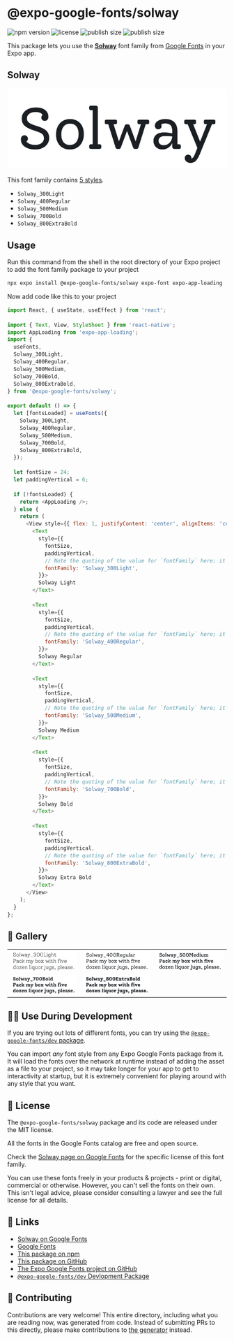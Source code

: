 # @expo-google-fonts/solway

![npm version](https://flat.badgen.net/npm/v/@expo-google-fonts/solway)
![license](https://flat.badgen.net/github/license/expo/google-fonts)
![publish size](https://flat.badgen.net/packagephobia/install/@expo-google-fonts/solway)
![publish size](https://flat.badgen.net/packagephobia/publish/@expo-google-fonts/solway)

This package lets you use the [**Solway**](https://fonts.google.com/specimen/Solway) font family from [Google Fonts](https://fonts.google.com/) in your Expo app.

## Solway

![Solway](./font-family.png)

This font family contains [5 styles](#-gallery).

- `Solway_300Light`
- `Solway_400Regular`
- `Solway_500Medium`
- `Solway_700Bold`
- `Solway_800ExtraBold`

## Usage

Run this command from the shell in the root directory of your Expo project to add the font family package to your project
```sh
npx expo install @expo-google-fonts/solway expo-font expo-app-loading
```

Now add code like this to your project
```js
import React, { useState, useEffect } from 'react';

import { Text, View, StyleSheet } from 'react-native';
import AppLoading from 'expo-app-loading';
import {
  useFonts,
  Solway_300Light,
  Solway_400Regular,
  Solway_500Medium,
  Solway_700Bold,
  Solway_800ExtraBold,
} from '@expo-google-fonts/solway';

export default () => {
  let [fontsLoaded] = useFonts({
    Solway_300Light,
    Solway_400Regular,
    Solway_500Medium,
    Solway_700Bold,
    Solway_800ExtraBold,
  });

  let fontSize = 24;
  let paddingVertical = 6;

  if (!fontsLoaded) {
    return <AppLoading />;
  } else {
    return (
      <View style={{ flex: 1, justifyContent: 'center', alignItems: 'center' }}>
        <Text
          style={{
            fontSize,
            paddingVertical,
            // Note the quoting of the value for `fontFamily` here; it expects a string!
            fontFamily: 'Solway_300Light',
          }}>
          Solway Light
        </Text>

        <Text
          style={{
            fontSize,
            paddingVertical,
            // Note the quoting of the value for `fontFamily` here; it expects a string!
            fontFamily: 'Solway_400Regular',
          }}>
          Solway Regular
        </Text>

        <Text
          style={{
            fontSize,
            paddingVertical,
            // Note the quoting of the value for `fontFamily` here; it expects a string!
            fontFamily: 'Solway_500Medium',
          }}>
          Solway Medium
        </Text>

        <Text
          style={{
            fontSize,
            paddingVertical,
            // Note the quoting of the value for `fontFamily` here; it expects a string!
            fontFamily: 'Solway_700Bold',
          }}>
          Solway Bold
        </Text>

        <Text
          style={{
            fontSize,
            paddingVertical,
            // Note the quoting of the value for `fontFamily` here; it expects a string!
            fontFamily: 'Solway_800ExtraBold',
          }}>
          Solway Extra Bold
        </Text>
      </View>
    );
  }
};

```

## 🔡 Gallery


||||
|-|-|-|
|![Solway_300Light](./Solway_300Light.ttf.png)|![Solway_400Regular](./Solway_400Regular.ttf.png)|![Solway_500Medium](./Solway_500Medium.ttf.png)||
|![Solway_700Bold](./Solway_700Bold.ttf.png)|![Solway_800ExtraBold](./Solway_800ExtraBold.ttf.png)|||


## 👩‍💻 Use During Development

If you are trying out lots of different fonts, you can try using the [`@expo-google-fonts/dev` package](https://github.com/expo/google-fonts/tree/master/font-packages/dev#readme).

You can import *any* font style from any Expo Google Fonts package from it. It will load the fonts
over the network at runtime instead of adding the asset as a file to your project, so it may take longer
for your app to get to interactivity at startup, but it is extremely convenient
for playing around with any style that you want.

## 📖 License

The `@expo-google-fonts/solway` package and its code are released under the MIT license.

All the fonts in the Google Fonts catalog are free and open source.

Check the [Solway page on Google Fonts](https://fonts.google.com/specimen/Solway) for the specific license of this font family.

You can use these fonts freely in your products & projects - print or digital, commercial or otherwise. However, you can't sell the fonts on their own. This isn't legal advice, please consider consulting a lawyer and see the full license for all details.

## 🔗 Links

- [Solway on Google Fonts](https://fonts.google.com/specimen/Solway)
- [Google Fonts](https://fonts.google.com/)
- [This package on npm](https://www.npmjs.com/package/@expo-google-fonts/solway)
- [This package on GitHub](https://github.com/expo/google-fonts/tree/master/font-packages/solway)
- [The Expo Google Fonts project on GitHub](https://github.com/expo/google-fonts)
- [`@expo-google-fonts/dev` Devlopment Package](https://github.com/expo/google-fonts/tree/master/font-packages/dev)

## 🤝 Contributing

Contributions are very welcome! This entire directory, including what you are reading now, was generated from code. Instead of submitting PRs to this directly, please make contributions to [the generator](https://github.com/expo/google-fonts/tree/master/packages/generator) instead.
